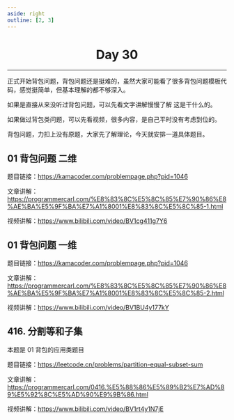 ```yaml
---
aside: right
outline: [2, 3]
---
```


<h1 style="text-align: center; font-weight: bold;">Day 30</h1>

---

正式开始背包问题，背包问题还是挺难的，虽然大家可能看了很多背包问题模板代码，感觉挺简单，但基本理解的都不够深入。

如果是直接从来没听过背包问题，可以先看文字讲解慢慢了解 这是干什么的。

如果做过背包类问题，可以先看视频，很多内容，是自己平时没有考虑到位的。

背包问题，力扣上没有原题，大家先了解理论，今天就安排一道具体题目。

## 01 背包问题 二维

题目链接：https://kamacoder.com/problempage.php?pid=1046

文章讲解：https://programmercarl.com/%E8%83%8C%E5%8C%85%E7%90%86%E8%AE%BA%E5%9F%BA%E7%A1%8001%E8%83%8C%E5%8C%85-1.html

视频讲解：https://www.bilibili.com/video/BV1cg411g7Y6

## 01 背包问题 一维

题目链接：https://kamacoder.com/problempage.php?pid=1046

文章讲解：https://programmercarl.com/%E8%83%8C%E5%8C%85%E7%90%86%E8%AE%BA%E5%9F%BA%E7%A1%8001%E8%83%8C%E5%8C%85-2.html

视频讲解：https://www.bilibili.com/video/BV1BU4y177kY

## 416. 分割等和子集

本题是 01 背包的应用类题目

题目链接：https://leetcode.cn/problems/partition-equal-subset-sum

文章讲解：https://programmercarl.com/0416.%E5%88%86%E5%89%B2%E7%AD%89%E5%92%8C%E5%AD%90%E9%9B%86.html

视频讲解：https://www.bilibili.com/video/BV1rt4y1N7jE
